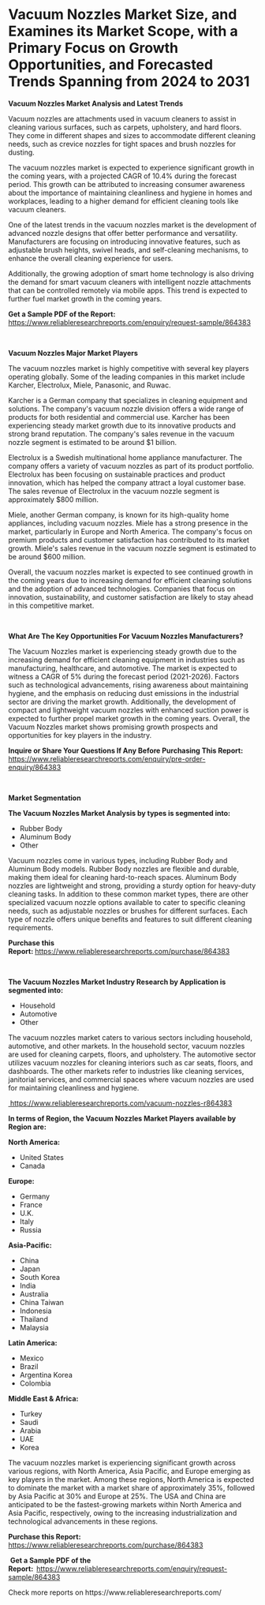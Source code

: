 <p><h1>Vacuum Nozzles Market Size, and Examines its Market Scope, with a Primary Focus on Growth Opportunities, and Forecasted Trends Spanning from 2024 to 2031</h1></p><p><strong>Vacuum Nozzles Market Analysis and Latest Trends</strong></p>
<p><p>Vacuum nozzles are attachments used in vacuum cleaners to assist in cleaning various surfaces, such as carpets, upholstery, and hard floors. They come in different shapes and sizes to accommodate different cleaning needs, such as crevice nozzles for tight spaces and brush nozzles for dusting.</p><p>The vacuum nozzles market is expected to experience significant growth in the coming years, with a projected CAGR of 10.4% during the forecast period. This growth can be attributed to increasing consumer awareness about the importance of maintaining cleanliness and hygiene in homes and workplaces, leading to a higher demand for efficient cleaning tools like vacuum cleaners.</p><p>One of the latest trends in the vacuum nozzles market is the development of advanced nozzle designs that offer better performance and versatility. Manufacturers are focusing on introducing innovative features, such as adjustable brush heights, swivel heads, and self-cleaning mechanisms, to enhance the overall cleaning experience for users.</p><p>Additionally, the growing adoption of smart home technology is also driving the demand for smart vacuum cleaners with intelligent nozzle attachments that can be controlled remotely via mobile apps. This trend is expected to further fuel market growth in the coming years.</p></p>
<p><strong>Get a Sample PDF of the Report:&nbsp;</strong> <a href="https://www.reliableresearchreports.com/enquiry/request-sample/864383">https://www.reliableresearchreports.com/enquiry/request-sample/864383</a></p>
<p>&nbsp;</p>
<p><strong>Vacuum Nozzles Major Market Players</strong></p>
<p><p>The vacuum nozzles market is highly competitive with several key players operating globally. Some of the leading companies in this market include Karcher, Electrolux, Miele, Panasonic, and Ruwac.</p><p>Karcher is a German company that specializes in cleaning equipment and solutions. The company's vacuum nozzle division offers a wide range of products for both residential and commercial use. Karcher has been experiencing steady market growth due to its innovative products and strong brand reputation. The company's sales revenue in the vacuum nozzle segment is estimated to be around $1 billion.</p><p>Electrolux is a Swedish multinational home appliance manufacturer. The company offers a variety of vacuum nozzles as part of its product portfolio. Electrolux has been focusing on sustainable practices and product innovation, which has helped the company attract a loyal customer base. The sales revenue of Electrolux in the vacuum nozzle segment is approximately $800 million.</p><p>Miele, another German company, is known for its high-quality home appliances, including vacuum nozzles. Miele has a strong presence in the market, particularly in Europe and North America. The company's focus on premium products and customer satisfaction has contributed to its market growth. Miele's sales revenue in the vacuum nozzle segment is estimated to be around $600 million.</p><p>Overall, the vacuum nozzles market is expected to see continued growth in the coming years due to increasing demand for efficient cleaning solutions and the adoption of advanced technologies. Companies that focus on innovation, sustainability, and customer satisfaction are likely to stay ahead in this competitive market.</p></p>
<p>&nbsp;</p>
<p><strong>What Are The Key Opportunities For Vacuum Nozzles Manufacturers?</strong></p>
<p><p>The Vacuum Nozzles market is experiencing steady growth due to the increasing demand for efficient cleaning equipment in industries such as manufacturing, healthcare, and automotive. The market is expected to witness a CAGR of 5% during the forecast period (2021-2026). Factors such as technological advancements, rising awareness about maintaining hygiene, and the emphasis on reducing dust emissions in the industrial sector are driving the market growth. Additionally, the development of compact and lightweight vacuum nozzles with enhanced suction power is expected to further propel market growth in the coming years. Overall, the Vacuum Nozzles market shows promising growth prospects and opportunities for key players in the industry.</p></p>
<p><strong>Inquire or Share Your Questions If Any Before Purchasing This Report:</strong> <a href="https://www.reliableresearchreports.com/enquiry/pre-order-enquiry/864383">https://www.reliableresearchreports.com/enquiry/pre-order-enquiry/864383</a></p>
<p>&nbsp;</p>
<p><strong>Market Segmentation</strong></p>
<p><strong>The Vacuum Nozzles Market Analysis by types is segmented into:</strong></p>
<p><ul><li>Rubber Body</li><li>Aluminum Body</li><li>Other</li></ul></p>
<p><p>Vacuum nozzles come in various types, including Rubber Body and Aluminum Body models. Rubber Body nozzles are flexible and durable, making them ideal for cleaning hard-to-reach spaces. Aluminum Body nozzles are lightweight and strong, providing a sturdy option for heavy-duty cleaning tasks. In addition to these common market types, there are other specialized vacuum nozzle options available to cater to specific cleaning needs, such as adjustable nozzles or brushes for different surfaces. Each type of nozzle offers unique benefits and features to suit different cleaning requirements.</p></p>
<p><strong>Purchase this Report:&nbsp;</strong><a href="https://www.reliableresearchreports.com/purchase/864383">https://www.reliableresearchreports.com/purchase/864383</a></p>
<p>&nbsp;</p>
<p><strong>The Vacuum Nozzles Market Industry Research by Application is segmented into:</strong></p>
<p><ul><li>Household</li><li>Automotive</li><li>Other</li></ul></p>
<p><p>The vacuum nozzles market caters to various sectors including household, automotive, and other markets. In the household sector, vacuum nozzles are used for cleaning carpets, floors, and upholstery. The automotive sector utilizes vacuum nozzles for cleaning interiors such as car seats, floors, and dashboards. The other markets refer to industries like cleaning services, janitorial services, and commercial spaces where vacuum nozzles are used for maintaining cleanliness and hygiene.</p></p>
<p><a href="https://www.reliableresearchreports.com/vacuum-nozzles-r864383">&nbsp;https://www.reliableresearchreports.com/vacuum-nozzles-r864383</a></p>
<p><strong>In terms of Region, the Vacuum Nozzles Market Players available by Region are:</strong></p>
<p>
    <p> <strong> North America: </strong>
        <ul>
            <li>United States</li>
            <li>Canada</li>
        </ul>
        </p> 
    <p> <strong> Europe: </strong>
        <ul>
            <li>Germany</li>
            <li>France</li>
            <li>U.K.</li>
            <li>Italy</li>
            <li>Russia</li>
        </ul>
        </p> 
    <p> <strong> Asia-Pacific: </strong>
        <ul>
            <li>China</li>
            <li>Japan</li>
            <li>South Korea</li>
            <li>India</li>
            <li>Australia</li>
            <li>China Taiwan</li>
            <li>Indonesia</li>
            <li>Thailand</li>
            <li>Malaysia</li>
        </ul>
        </p> 
    <p> <strong> Latin America: </strong>
        <ul>
            <li>Mexico</li>
            <li>Brazil</li>
            <li>Argentina Korea</li>
            <li>Colombia</li>
        </ul>
        </p> 
    <p> <strong> Middle East & Africa: </strong>
        <ul>
            <li>Turkey</li>
            <li>Saudi</li>
            <li>Arabia</li>
            <li>UAE</li>
            <li>Korea</li>
        </ul>
    </p>
    </p>
<p><p>The vacuum nozzles market is experiencing significant growth across various regions, with North America, Asia Pacific, and Europe emerging as key players in the market. Among these regions, North America is expected to dominate the market with a market share of approximately 35%, followed by Asia Pacific at 30% and Europe at 25%. The USA and China are anticipated to be the fastest-growing markets within North America and Asia Pacific, respectively, owing to the increasing industrialization and technological advancements in these regions.</p></p>
<p><strong>Purchase this Report: </strong><a href="https://www.reliableresearchreports.com/purchase/864383">https://www.reliableresearchreports.com/purchase/864383</a></p>
<p>&nbsp;<strong>Get a Sample PDF of the Report:&nbsp;&nbsp;</strong><a href="https://www.reliableresearchreports.com/enquiry/request-sample/864383">https://www.reliableresearchreports.com/enquiry/request-sample/864383</a></p>
<p><strong></strong></p>
<p>Check more reports on https://www.reliableresearchreports.com/</p>
